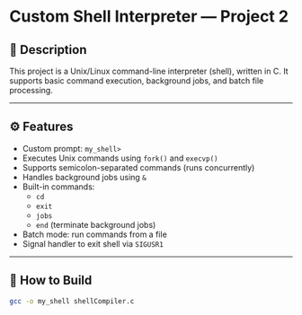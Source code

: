 # Custom Shell Interpreter — Project 2

## 🧾 Description
This project is a Unix/Linux command-line interpreter (shell), written in C. It supports basic command execution, background jobs, and batch file processing.

---

## ⚙️ Features
- Custom prompt: `my_shell>`
- Executes Unix commands using `fork()` and `execvp()`
- Supports semicolon-separated commands (runs concurrently)
- Handles background jobs using `&`
- Built-in commands:
  - `cd`
  - `exit`
  - `jobs`
  - `end` (terminate background jobs)
- Batch mode: run commands from a file
- Signal handler to exit shell via `SIGUSR1`

---

## 🚀 How to Build

```bash
gcc -o my_shell shellCompiler.c
